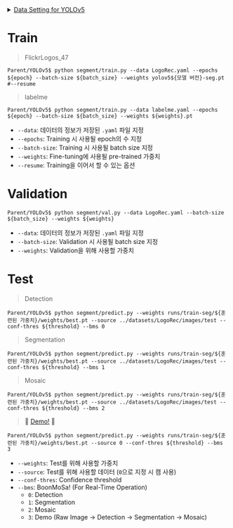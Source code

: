 <details>
<summary>
<a href="https://github.com/Team-BoonMoSa/MakeData">
Data Setting for YOLOv5
</a>
</summary>

```shell
Parent/datasets/MakeData$ python saveData.py
100%|████████████████████████████████████████████████████████████████████████| 2235/2235 [00:45<00:00, 49.47it/s]
==============================
No. Total Data:  2235
==============================
Training Data: No. Images 1861
Training Data: No. GT 1861
Validation Data: No. Images 187
Validation Data: No. GT 187
Test Data: No. Images 187
Test Data: No. GT 187
==============================
No. Total Image Data:  2235
No. Total GT Data:  2235
==============================
```

```shell
Parent/datasets/MakeData$ python labelme2YOLOv5.py
100%|█████████████████████████████████████████████| 5/5 [00:00<00:00,  9.03it/s]
==============================
No. Total Data:  5
==============================
Training Data: No. Images 3
Training Data: No. GT 3
Validation Data: No. Images 2
Validation Data: No. GT 2
==============================
No. Total Image Data:  5
No. Total GT Data:  5
==============================
```

</details>

# Train

> FlickrLogos_47

```shell
Parent/YOLOv5$ python segment/train.py --data LogoRec.yaml --epochs ${epoch} --batch-size ${batch_size} --weights yolov5${모델 버전}-seg.pt #--resume
```

> labelme

```shell
Parent/YOLOv5$ python segment/train.py --data labelme.yaml --epochs ${epoch} --batch-size ${batch_size} --weights ${weights}.pt
```

+ `--data`: 데이터의 정보가 저장된 `.yaml` 파일 지정
+ `--epochs`: Training 시 사용될 epoch의 수 지정
+ `--batch-size`: Training 시 사용될 batch size 지정
+ `--weights`: Fine-tuning에 사용될 pre-trained 가중치
+ `--resume`: Training을 이어서 할 수 있는 옵션

# Validation

```shell
Parent/YOLOv5$ python segment/val.py --data LogoRec.yaml --batch-size ${batch_size} --weights ${weights}
```

+ `--data`: 데이터의 정보가 저장된 `.yaml` 파일 지정
+ `--batch-size`: Validation 시 사용될 batch size 지정
+ `--weights`: Validation을 위해 사용할 가중치

# Test

> Detection

```shell
Parent/YOLOv5$ python segment/predict.py --weights runs/train-seg/${훈련된 가중치}/weights/best.pt --source ../datasets/LogoRec/images/test --conf-thres ${threshold} --bms 0
```

> Segmentation

```shell
Parent/YOLOv5$ python segment/predict.py --weights runs/train-seg/${훈련된 가중치}/weights/best.pt --source ../datasets/LogoRec/images/test --conf-thres ${threshold} --bms 1
```

> Mosaic

```shell
Parent/YOLOv5$ python segment/predict.py --weights runs/train-seg/${훈련된 가중치}/weights/best.pt --source ../datasets/LogoRec/images/test --conf-thres ${threshold} --bms 2
```

> :tada: [Demo!](https://github.com/Team-BoonMoSa/YOLOv5/pull/5) :tada:

```shell
Parent/YOLOv5$ python segment/predict.py --weights runs/train-seg/${훈련된 가중치}/weights/best.pt --source 0 --conf-thres ${threshold} --bms 3
```

+ `--weights`: Test를 위해 사용할 가중치
+ `--source`: Test를 위해 사용할 데이터 (`0`으로 지정 시 캠 사용)
+ `--conf-thres`: Confidence threshold
+ `--bms`: BoonMoSa! (For Real-Time Operation)
  + `0`: Detection
  + `1`: Segmentation
  + `2`: Mosaic
  + `3`: Demo (Raw Image -> Detection -> Segmentation -> Mosaic)
